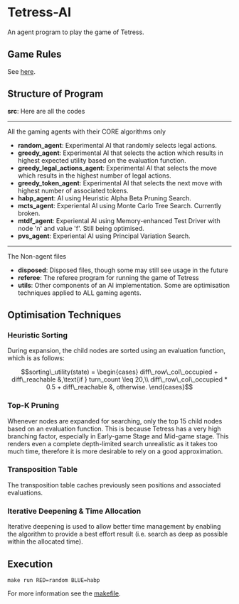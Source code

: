 # Tetress-AI
An agent program to play the game of Tetress.

## Game Rules
See [here](doc/game_rules.pdf).

## Structure of Program
**src**: Here are all the codes
*****************************************************************************
All the gaming agents with their CORE algorithms only
- **random_agent**: Experimental AI that randomly selects legal actions.
- **greedy_agent**: Experimental AI that selects the action which results in 
highest expected utility based on the evaluation function.
- **greedy_legal_actions_agent**: Experimental AI that selects the move which 
results in the highest number of legal actions.
- **greedy_token_agent**: Experimental AI that selects the next move 
with highest number of associated tokens.
- **habp_agent**: AI using Heuristic Alpha Beta Pruning Search.
- **mcts_agent**: Experiental AI using Monte Carlo Tree Search. Currently broken.
- **mtdf_agent**: Experiental AI using Memory-enhanced Test Driver with node
    'n' and value 'f'. Still being optimised.
- **pvs_agent**: Experiental AI using Principal Variation Search.
*****************************************************************************
The Non-agent files
- **disposed**: Disposed files, though some may still see usage in the future
- **referee**: The referee program for running the game of Tetress
- **utils**: Other components of an AI implementation. Some are optimisation 
techniques applied to ALL gaming agents.

## Optimisation Techniques
### Heuristic Sorting
During expansion, the child nodes are sorted using an evaluation function, which is as follows:
```math
sorting\_utility(state) = \begin{cases}
diff\_row\_col\_occupied + diff\_reachable &,\text{if } turn_count \leq 20,\\
diff\_row\_col\_occupied * 0.5 + diff\_reachable  &, otherwise.
\end{cases}
```

### Top-K Pruning
Whenever nodes are expanded for searching, only the top 15 child nodes based on an evaluation function. This is because Tetress has a very high branching factor, especially in Early-game Stage and Mid-game stage. This renders even a complete depth-limited search unrealistic as it takes too much time, therefore it is more desirable to rely on a good approximation.

### Transposition Table
The transposition table caches previously seen positions and associated evaluations. 
```math
```

### Iterative Deepening & Time Allocation
Iterative deepening is used to allow better time management by enabling the algorithm to provide a best effort result (i.e. search as deep as possible within the allocated time).

## Execution
```
make run RED=random BLUE=habp
```
For more information see the [makefile](src/Makefile).








    



